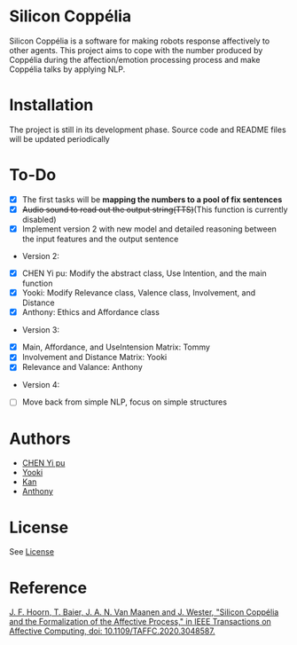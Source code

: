 # Silicon Coppélia
Silicon Coppélia is a software for making robots response affectively to other agents.
This project aims to cope with the number produced by Coppélia during the affection/emotion processing process and make Coppélia talks by applying NLP.  

# Installation
The project is still in its development phase. Source code and README files will be updated periodically

# To-Do
- [x] The first tasks will be **mapping the numbers to a pool of fix sentences**
- [x]  ~~Audio sound to read out the output string(TTS)~~(This function is currently disabled)  
- [x]  Implement version 2 with new model and detailed reasoning between the input features and the output sentence  
- Version 2:  
- [x]  CHEN Yi pu: Modify the abstract class, Use Intention, and the main function
- [x]  Yooki: Modify Relevance class, Valence class, Involvement, and Distance
- [x]  Anthony: Ethics and Affordance class  
- Version 3:  
- [x] Main, Affordance, and UseIntension Matrix: Tommy
- [x] Involvement and Distance Matrix: Yooki
- [x] Relevance and Valance: Anthony
- Version 4:  
- [ ] Move back from simple NLP, focus on simple structures

# Authors
- [CHEN Yi pu](https://github.com/BanjiBear)
- [Yooki](https://github.com/Yookivivi)
- [Kan](https://github.com/BlearKK)
- [Anthony](https://github.com/RepublicHo)

# License
See [License](https://github.com/SiliconCoppeliaJohanProject/Copellia/blob/08f33eda7ebde820bf5f5e5d72aba8423b845286/LICENSE)

# Reference
[J. F. Hoorn, T. Baier, J. A. N. Van Maanen and J. Wester, "Silicon Coppélia and the Formalization of the Affective Process," in IEEE Transactions on Affective Computing, doi: 10.1109/TAFFC.2020.3048587.](https://research.polyu.edu.hk/en/publications/silicon-coppelia-and-the-formalization-of-the-affective-process)
